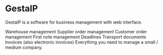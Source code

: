 # GestaIP

GestaIP is a software for business management with web interface.

Warehouse management
Supplier order management
Customer order management
First note management
Deadlines
Transport documents
Invoices (also electronic invoices)
Everything you need to manage a small / medium company.
